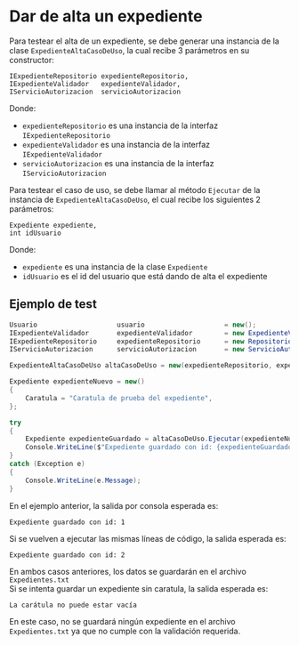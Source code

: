﻿# Dar de alta un expediente

Para testear el alta de un expediente, se debe generar una instancia de la clase
`ExpedienteAltaCasoDeUso`, la cual recibe 3 parámetros en su constructor:

    IExpedienteRepositorio expedienteRepositorio,
    IExpedienteValidador   expedienteValidador,
    IServicioAutorizacion  servicioAutorizacion

Donde:

- `expedienteRepositorio` es una instancia de la interfaz `IExpedienteRepositorio`
- `expedienteValidador` es una instancia de la interfaz `IExpedienteValidador`
- `servicioAutorizacion` es una instancia de la interfaz `IServicioAutorizacion`

Para testear el caso de uso, se debe llamar al método `Ejecutar` de la instancia
de `ExpedienteAltaCasoDeUso`, el cual recibe los siguientes 2 parámetros:

    Expediente expediente, 
    int idUsuario

Donde:

- `expediente` es una instancia de la clase `Expediente`
- `idUsuario` es el id del usuario que está dando de alta el expediente

## Ejemplo de test

```csharp
Usuario                    usuario                    = new();
IExpedienteValidador       expedienteValidador        = new ExpedienteValidador();
IExpedienteRepositorio     expedienteRepositorio      = new RepositorioExpedienteTxt();
IServicioAutorizacion      servicioAutorizacion       = new ServicioAutorizacionProvisorio();

ExpedienteAltaCasoDeUso altaCasoDeUso = new(expedienteRepositorio, expedienteValidador, servicioAutorizacion);

Expediente expedienteNuevo = new()
{
    Caratula = "Caratula de prueba del expediente",
};

try
{
    Expediente expedienteGuardado = altaCasoDeUso.Ejecutar(expedienteNuevo, usuario.Id);
    Console.WriteLine($"Expediente guardado con id: {expedienteGuardado.Id}");
}
catch (Exception e)
{
    Console.WriteLine(e.Message);
}
```

En el ejemplo anterior, la salida por consola esperada es:

    Expediente guardado con id: 1

Si se vuelven a ejecutar las mismas líneas de código, la salida esperada es:

    Expediente guardado con id: 2

En ambos casos anteriores, los datos se guardarán en el archivo `Expedientes.txt`\
Si se intenta guardar un expediente sin caratula, la salida esperada es:

    La carátula no puede estar vacía

En este caso, no se guardará ningún expediente en el archivo `Expedientes.txt` ya que no cumple con la validación
requerida.